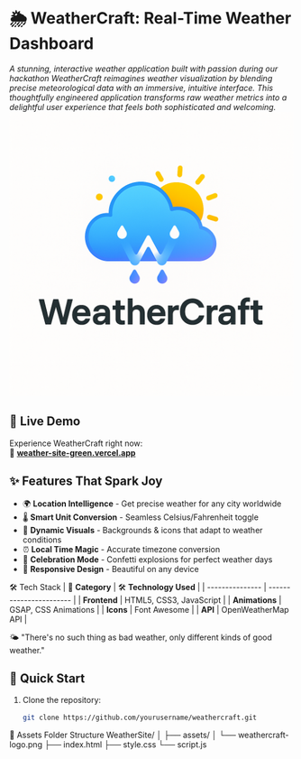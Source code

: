 # 🌦️ WeatherCraft: Real-Time Weather Dashboard 

*A stunning, interactive weather application built with passion during our hackathon WeatherCraft reimagines weather visualization by blending precise meteorological data with an immersive, intuitive interface. This thoughtfully engineered application transforms raw weather metrics into a delightful user experience that feels both sophisticated and welcoming.*  
![WeatherCraft Logo](./assets/weatherLogo.png)

## 🌟 Live Demo
Experience WeatherCraft right now:  
🔗 **[weather-site-green.vercel.app](weather-site-green.vercel.app)**


## ✨ Features That Spark Joy

- 🌍 **Location Intelligence** - Get precise weather for any city worldwide
- 🌡️ **Smart Unit Conversion** - Seamless Celsius/Fahrenheit toggle
- 🎨 **Dynamic Visuals** - Backgrounds & icons that adapt to weather conditions
- ⏰ **Local Time Magic** - Accurate timezone conversion
- 🎉 **Celebration Mode** - Confetti explosions for perfect weather days
- 📱 **Responsive Design** - Beautiful on any device


🛠️ Tech Stack
| 🔖 **Category** | 🛠️ **Technology Used** |
| --------------- | ----------------------- |
| **Frontend**    | HTML5, CSS3, JavaScript |
| **Animations**  | GSAP, CSS Animations    |
| **Icons**       | Font Awesome            |
| **API**         | OpenWeatherMap API      |


🌤️ "There's no such thing as bad weather, only different kinds of good weather."

## 🚀 Quick Start
1. Clone the repository:
   ```bash
   git clone https://github.com/yourusername/weathercraft.git

📁 Assets Folder Structure
WeatherSite/
│
├── assets/
│   └── weathercraft-logo.png
├── index.html
├── style.css
└── script.js

